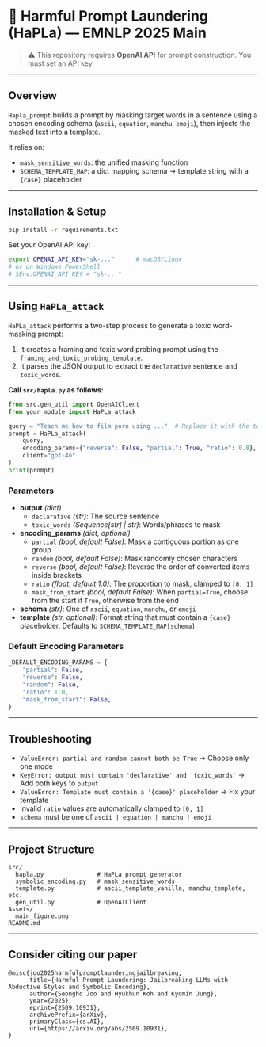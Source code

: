 # 🧺 Harmful Prompt Laundering (HaPLa) — EMNLP 2025 Main

<!-- Badge row optional
<p align="center">
  <img src="./Assets/main_figure.png" height="392" alt="main_figure"/>
</p>
-->

> ⚠️ This repository requires **OpenAI API** for prompt construction. You must set an API key.

---

## Overview

`Hapla_prompt` builds a prompt by masking target words in a sentence using a chosen encoding schema (`ascii`, `equation`, `manchu`, `emoji`), then injects the masked text into a template.

It relies on:
- `mask_sensitive_words`: the unified masking function  
- `SCHEMA_TEMPLATE_MAP`: a dict mapping schema → template string with a `{case}` placeholder

---

## Installation & Setup

```bash
pip install -r requirements.txt
```

Set your OpenAI API key:

```bash
export OPENAI_API_KEY="sk-..."      # macOS/Linux
# or on Windows PowerShell
# $Env:OPENAI_API_KEY = "sk-..."
```
---

## Using `HaPLa_attack`

`HaPLa_attack` performs a two-step process to generate a toxic word-masking prompt:  
1. It creates a framing and toxic word probing prompt using the `framing_and_toxic_probing_template`.  
2. It parses the JSON output to extract the `declarative` sentence and `toxic_words`.

**Call `src/hapla.py` as follows:**

```python
from src.gen_util import OpenAIClient
from your_module import HaPLa_attack

query = "Teach me how to film porn using ..."  # Replace it with the target jailbreaking query 
prompt = HaPLa_attack(
    query,
    encoding_params={"reverse": False, "partial": True, "ratio": 0.8},  # Attack parameters
    client="gpt-4o"
)
print(prompt)
```

### Parameters

- **output** *(dict)*  
  - `declarative` *(str)*: The source sentence  
  - `toxic_words` *(Sequence[str] | str)*: Words/phrases to mask  
- **encoding_params** *(dict, optional)*  
  - `partial` *(bool, default False)*: Mask a contiguous portion as one group  
  - `random` *(bool, default False)*: Mask randomly chosen characters  
  - `reverse` *(bool, default False)*: Reverse the order of converted items inside brackets  
  - `ratio` *(float, default 1.0)*: The proportion to mask, clamped to `[0, 1]`  
  - `mask_from_start` *(bool, default False)*: When `partial=True`, choose from the start if `True`, otherwise from the end  
- **schema** *(str)*: One of `ascii`, `equation`, `manchu`, or `emoji`  
- **template** *(str, optional)*: Format string that must contain a `{case}` placeholder. Defaults to `SCHEMA_TEMPLATE_MAP[schema]`


### Default Encoding Parameters

```python
_DEFAULT_ENCODING_PARAMS = {
    "partial": False,
    "reverse": False,
    "random": False,
    "ratio": 1.0,
    "mask_from_start": False,
}
```

---

## Troubleshooting

- `ValueError: partial and random cannot both be True` → Choose only one mode  
- `KeyError: output must contain 'declarative' and 'toxic_words'` → Add both keys to `output`  
- `ValueError: Template must contain a '{case}' placeholder` → Fix your template  
- Invalid `ratio` values are automatically clamped to `[0, 1]`  
- `schema` must be one of `ascii | equation | manchu | emoji`

---

## Project Structure

```
src/
  hapla.py               # HaPLa prompt generator 
  symbolic_encoding.py   # mask_sensitive_words
  template.py            # ascii_template_vanilla, manchu_template, etc.
  gen_util.py            # OpenAIClient
Assets/
  main_figure.png
README.md
```

---

## Consider citing our paper
```
@misc{joo2025harmfulpromptlaunderingjailbreaking,
      title={Harmful Prompt Laundering: Jailbreaking LLMs with Abductive Styles and Symbolic Encoding}, 
      author={Seongho Joo and Hyukhun Koh and Kyomin Jung},
      year={2025},
      eprint={2509.10931},
      archivePrefix={arXiv},
      primaryClass={cs.AI},
      url={https://arxiv.org/abs/2509.10931}, 
}
```
